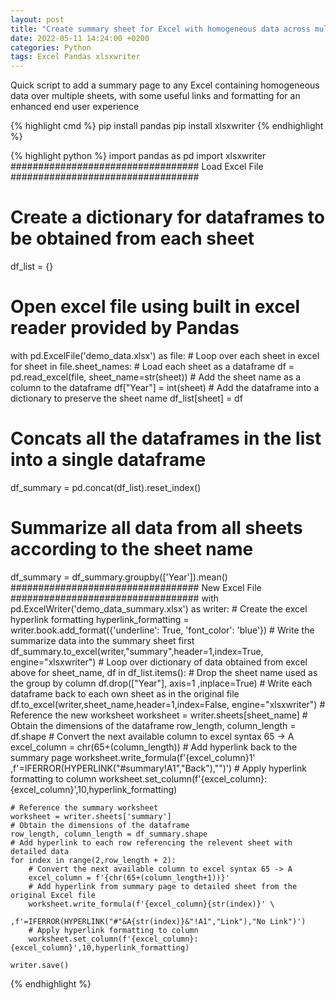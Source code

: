 ```yaml
---
layout: post
title: "Create summary sheet for Excel with homogeneous data across multiple sheets"
date: 2022-05-11 14:24:00 +0200
categories: Python
tags: Excel Pandas xlsxwriter
---
```

Quick script to add a summary page to any Excel containing homogeneous data over multiple sheets, with some useful links and formatting for an enhanced end user experience

{% highlight cmd %}
pip install pandas
pip install xlsxwriter
{% endhighlight %}

{% highlight python %}
import pandas as pd
import xlsxwriter
################################## Load Excel File ##################################
# Create a dictionary for dataframes to be obtained from each sheet
df_list = {}
# Open excel file using built in excel reader provided by Pandas
with pd.ExcelFile('demo_data.xlsx') as file:
    # Loop over each sheet in excel
    for sheet in file.sheet_names:
        # Load each sheet as a dataframe
        df = pd.read_excel(file, sheet_name=str(sheet))
        # Add the sheet name as a column to the dataframe
        df["Year"] = int(sheet)
        # Add the dataframe into a dictionary to preserve the sheet name
        df_list[sheet] = df

# Concats all the dataframes in the list into a single dataframe
df_summary = pd.concat(df_list).reset_index()

# Summarize all data from all sheets according to the sheet name
df_summary = df_summary.groupby(['Year']).mean()
################################## New Excel File ##################################
with pd.ExcelWriter('demo_data_summary.xlsx') as writer:
    # Create the excel hyperlink formatting
    hyperlink_formatting = writer.book.add_format({'underline': True, 'font_color': 'blue'})
    # Write the summarize data into the summary sheet first
    df_summary.to_excel(writer,"summary",header=1,index=True, engine="xlsxwriter")
    # Loop over dictionary of data obtained from excel above
    for sheet_name, df in df_list.items():
        # Drop the sheet name used as the group by column
        df.drop(["Year"], axis=1 ,inplace=True)
        # Write each dataframe back to each own sheet as in the original file
        df.to_excel(writer,sheet_name,header=1,index=False, engine="xlsxwriter")
        # Reference the new worksheet
        worksheet = writer.sheets[sheet_name]
        # Obtain the dimensions of the dataframe
        row_length, column_length = df.shape
        # Convert the next available column to excel syntax 65 -> A
        excel_column = chr(65+(column_length))
        # Add hyperlink back to the summary page
        worksheet.write_formula(f'{excel_column}1' \
                               ,f'=IFERROR(HYPERLINK("#summary!A1","Back"),"")')
        # Apply hyperlink formatting to column
        worksheet.set_column(f'{excel_column}:{excel_column}',10,hyperlink_formatting)

    # Reference the summary worksheet
    worksheet = writer.sheets['summary']
    # Obtain the dimensions of the dataframe
    row_length, column_length = df_summary.shape
    # Add hyperlink to each row referencing the relevent sheet with detailed data
    for index in range(2,row_length + 2):
        # Convert the next available column to excel syntax 65 -> A
        excel_column = f'{chr(65+(column_length+1))}'
        # Add hyperlink from summary page to detailed sheet from the original Excel file
        worksheet.write_formula(f'{excel_column}{str(index)}' \ 
                               ,f'=IFERROR(HYPERLINK("#"&A{str(index)}&"!A1","Link"),"No Link")')
        # Apply hyperlink formatting to column
        worksheet.set_column(f'{excel_column}:{excel_column}',10,hyperlink_formatting)

    writer.save()
{% endhighlight %}


